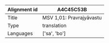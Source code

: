 |Alignment id | A4C45C53B
| --- | --- 
|Title | MSV 1,01: Pravrajyāvastu 
|Type | translation
|Languages | ['sa', 'bo']